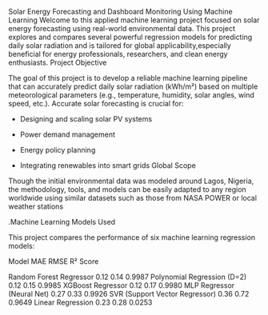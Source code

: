Solar Energy Forecasting and Dashboard Monitoring Using Machine Learning
Welcome to this applied machine learning project focused on solar energy forecasting using real-world environmental data. This project explores and compares several powerful regression models for predicting daily solar radiation and is tailored for global applicability,especially beneficial for energy professionals, researchers, and clean energy enthusiasts.
Project Objective

The goal of this project is to develop a reliable machine learning pipeline that can accurately predict daily solar radiation (kWh/m²) based on multiple meteorological parameters (e.g., temperature, humidity, solar angles, wind speed, etc.). Accurate solar forecasting is crucial for:

- Designing and scaling solar PV systems

- Power demand management

- Energy policy planning

- Integrating renewables into smart grids
Global Scope

Though the initial environmental data was modeled around Lagos, Nigeria, the methodology, tools, and models can be easily adapted to any region worldwide using similar datasets such as those from NASA POWER or local weather stations

.Machine Learning Models Used

This project compares the performance of six machine learning regression models:

Model	MAE	RMSE	R² Score

Random Forest Regressor	0.12	0.14	0.9987
Polynomial Regression (D=2)	0.12	0.15	0.9985
XGBoost Regressor	0.12	0.17	0.9980
MLP Regressor (Neural Net)	0.27	0.33	0.9926
SVR (Support Vector Regressor)	0.36	0.72	0.9649
Linear Regression	0.23	0.28	0.0253
